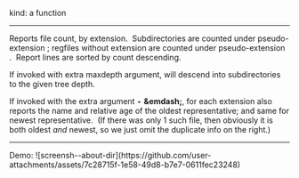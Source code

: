 kind: a function
<hr/>
Reports file count, by extension.&nbsp;&nbsp;Subdirectories are counted under pseudo-extension <tt><subdir></tt>; regfiles without extension are counted under pseudo-extension <tt><none></tt>.&nbsp;&nbsp;Report lines are sorted by count descending.

If invoked with extra maxdepth argument, will descend into subdirectories to the given tree depth.

If invoked with the extra argument <b><tt>-</tt></b> <b>&emdash;</b>, for each extension also reports the name and relative age of the oldest representative; and same for newest representative.&nbsp;&nbsp;(If there was only 1 such file, then obviously it is both oldest <i>and</i> newest, so we just omit the duplicate info on the right.)

<hr/>
Demo:
![screensh--about-dir](https://github.com/user-attachments/assets/7c28715f-1e58-49d8-b7e7-0611fec23248)
